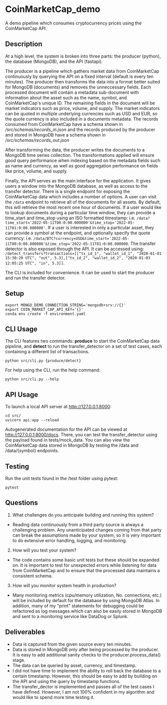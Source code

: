 # CoinMarketCap_demo
A demo pipeline which consumes cryptocurrency prices using the CoinMarketCap API.

## Description
At a high level, the system is broken into three parts: the producer (python), the database (MongoDB),
and the API (fastapi).

The producer is a pipeline which gathers market data from CoinMarketCap continuously by querying the API
on a fixed interval (default is every ten minutes). The producer then transforms the data into a format
better suited for MongoDB (documents) and removes the unneccessary fields. Each processed document will contain
a metadata sub-document with information about the asset such as the name, symbol, and CoinMarketCap's unique ID.
The remaining fields in the document will be market indicators such as price, volume, and supply.
The market indicators can be quoted in multiple underlying currencies such as USD and EUR,
so the quote currency is also included in a documents metadata. The records consumed from CoinMarketCap have a schema
shown in */src/schemas/records_in.json* and the records produced by the producer and stored in MongoDB have a schema
shown in */src/schemas/records_out.json*

After transforming the data, the producer writes the documents to a MongoDB time series collection. The transformations
applied will ensure good query performance when indexing based on the metadata fields such as name and currency,
as well as good aggregation performance on fields like price, volume, and supply.

Finally, the API serves as the main interface for the application. It gives users a window into the MongoDB database,
as well as access to the transfer detector. There is a single endpoint for exposing the CoinMarketCap data
which includes a number of options. A user can visit the `/data` endpoint to retrieve all of the documents
for all assets. By default, this will retrieve the most recent one hour of documents. If a user would like to lookup
documents during a particular time window, they can provide a time_start and time_stop using an ISO formatted
timestamp: i.e. `/data?time_start='2022-05-11T00:0:00.000000'&time_stop='2022-05-11T01:0:00.000000'`. If a user is
interested in only a particular asset, they can provide a symbol at the endpoint, and optionally specify
the quote currency:
i.e. `/data/BTC?currency=USD&time_start='2022-05-11T00:0:00.000000'&time_stop='2022-05-11T01:0:00.000000`.
The transfer detector is also exposed through the API. It can be accessed using:
`/detect_transfers?transactions=[["tx_id_1", "wallet_id_1", "2020-01-01 15:30:20 UTC", "out", 5.3],["tx_id_2", "wallet_id_2", "2020-01-03 12:05:25 UTC", "in", 5.3]]`.


The CLI is included for convenience. It can be used to start the producer and run the transfer detector.

## Setup
```
export MONGO_DEMO_CONNECTION_STRING='mongodb+srv://{}'
export COIN_MARKET_CAP_API_KEY='{}'
conda env create -f environment.yaml
```

## CLI Usage
The CLI features two commands: **produce** to start the CoinMarketCap data pipeline,
and **detect** to run the transfer_detector on a set of test cases, each containing
a different list of transactions.
```
python src/cli.py {produce/detect}
```

For help using the CLI, run the help command:
```
python src/cli.py --help
```

## API Usage
To launch a local API server at http://127.0.0.1:8000:
```
cd src/
uvicorn api:app --reload
```

Autogenerated documentation for the API can be viewed at http://127.0.0.1:8000/docs.
There, you can test the transfer_detector using the payload found in tests/mock_data.
You can also view the CoinMarketCap data stored in MongoDB by testing the /data and /data/{symbol} endpoints.

## Testing
Run the unit tests found in the /test folder using pytest:
```
pytest
```

## Questions
1. What challenges do you anticipate building and running this system?
  - Reading data continuously from a third party source is always a challenging problem.
    Any unanticipated changes coming from that party can break the assumptions made by your
    system, so it is very important to do extensive error handling, logging, and monitoring.
2. How will you test your system?
  - The code contains some basic unit tests but these should be expanded on. It is important
    to test for unexpected errors while listening for data from CoinMarketCap and to ensure that
    the processed data maintains a consistent schema.
3. How will you monitor system health in production?
  - Many monitoring metrics (cpu/memory utilization, No. connections, etc.) will be included by default
    for the database by using MongoDB Atlas. In addition, many of my "print" statements for debugging
    could be refactored as log messages which can also be easily stored in MongoDB and sent to a
    monitoring service like DataDog or Splunk.

## Deliverables
- Data is captured from the given source every ten minutes.
- Data is stored in MongoDB only after being processed by the producer. It is easy to add additional sanity checks to the
  producer.process_data() stage.
- The data can be queried by asset, currency, and timestamp.
- I did not have time to implement the ability to roll back the database to a certain timestamp. However, this should be easy
  to add by building on the API and using the query by timestamp functions.
- The transfer_dector is implemented and passes all of the test cases I have defined. However, I am not 100% confident in my algorithm
  and would like to spend more time testing it.
